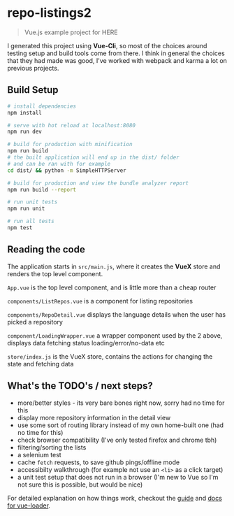 # repo-listings2

> Vue.js example project for HERE

I generated this project using **Vue-Cli**, so most of the choices around testing setup and build tools come from there.
I think in general the choices that they had made was good, I've worked with webpack and karma a lot on previous projects.

## Build Setup

``` bash
# install dependencies
npm install

# serve with hot reload at localhost:8080
npm run dev

# build for production with minification
npm run build
# the built application will end up in the dist/ folder
# and can be ran with for example
cd dist/ && python -m SimpleHTTPServer

# build for production and view the bundle analyzer report
npm run build --report

# run unit tests
npm run unit

# run all tests
npm test
```

## Reading the code

The application starts in `src/main.js`, where it creates the **VueX** store and renders the top level component.

`App.vue` is the top level component, and is little more than a cheap router

`components/ListRepos.vue` is a component for listing repositories

`components/RepoDetail.vue` displays the language details when the user has picked a repository

`component/LoadingWrapper.vue` a wrapper component used by the 2 above, displays data fetching status loading/error/no-data etc

`store/index.js` is the VueX store, contains the actions for changing the state and fetching data

## What's the TODO's / next steps?

- more/better styles - its very bare bones right now, sorry had no time for this
- display more repository information in the detail view
- use some sort of routing library instead of my own home-built one (had no time for this)
- check browser compatibility (I've only tested firefox and chrome tbh)
- filtering/sorting the lists
- a selenium test
- cache `fetch` requests, to save github pings/offline mode
- accessibilty walkthrough (for example not use an `<li>` as a click target)
- a unit test setup that does not run in a browser (I'm new to Vue so I'm not sure this is possible, but would be nice)

For detailed explanation on how things work, checkout the [guide](http://vuejs-templates.github.io/webpack/) and [docs for vue-loader](http://vuejs.github.io/vue-loader).
